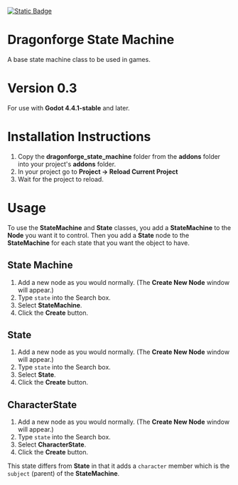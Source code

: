 [![Static Badge](https://img.shields.io/badge/Godot%20Engine-4.4.1.stable-blue?style=plastic&logo=godotengine)](https://godotengine.org/)

# Dragonforge State Machine
A base state machine class to be used in games.
# Version 0.3
For use with **Godot 4.4.1-stable** and later.
# Installation Instructions
1. Copy the **dragonforge_state_machine** folder from the **addons** folder into your project's **addons** folder.
2. In your project go to **Project -> Reload Current Project**
3. Wait for the project to reload.

# Usage
To use the **StateMachine** and **State** classes, you add a **StateMachine** to the **Node** you want it to control. Then you add a **State** node to the **StateMachine** for each state that you want the object to have.

## State Machine
1. Add a new node as you would normally. (The **Create New Node** window will appear.)
2. Type `state` into the Search box.
3. Select **StateMachine**.
4. Click the **Create** button.

## State
1. Add a new node as you would normally. (The **Create New Node** window will appear.)
2. Type `state` into the Search box.
3. Select **State**.
4. Click the **Create** button.

## CharacterState
1. Add a new node as you would normally. (The **Create New Node** window will appear.)
2. Type `state` into the Search box.
3. Select **CharacterState**.
4. Click the **Create** button.

This state differs from **State** in that it adds a `character` member which is the `subject` (parent) of the **StateMachine**.
